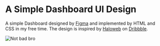 # A Simple Dashboard UI Design

A simple Dashboard designed by [Figma](https://www.figma.com/file/sJLDifehcp46yRrnYxoJ4a/Untitled?node-id=0%3A1&t=5EgScgnnLSICk9nE-1) and implemented by HTML and CSS in my free time. The design is inspired by [Haloweb](https://dribbble.com/haloweb) on [Dribbble](https://dribbble.com/shots/19419939-Admin-dashboard-analytics-UX).

![Not bad bro](https://media3.giphy.com/media/Hn7andvxoOvyU/200w.webp?cid=ecf05e47gqpus3eegegjjttmlzx1c746z1yb12wlpqrn8ape&rid=200w.webp&ct=g)